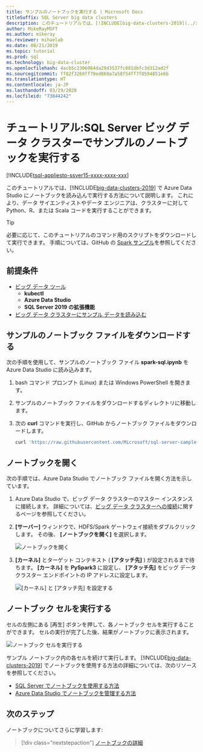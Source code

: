 ```yaml
---
title: サンプルのノートブックを実行する | Microsoft Docs
titleSuffix: SQL Server big data clusters
description: このチュートリアルでは、[!INCLUDE[big-data-clusters-2019](../includes/ssbigdataclusters-ver15.md)] でサンプルの Spark ノートブックを読み込んで実行する方法について説明します。
author: MikeRayMSFT
ms.author: mikeray
ms.reviewer: mihaelab
ms.date: 08/21/2019
ms.topic: tutorial
ms.prod: sql
ms.technology: big-data-cluster
ms.openlocfilehash: 4acb5c2306064da29d3537fc881dbfc3d312ad2f
ms.sourcegitcommit: ff82f3260ff79ed860a7a58f54ff7f0594851e6b
ms.translationtype: HT
ms.contentlocale: ja-JP
ms.lasthandoff: 03/29/2020
ms.locfileid: "73844242"
---
```

# <a name="tutorial-run-a-sample-notebook-on-a-sql-server-big-data-cluster"></a>チュートリアル:SQL Server ビッグ データ クラスターでサンプルのノートブックを実行する

[!INCLUDE[tsql-appliesto-ssver15-xxxx-xxxx-xxx](../includes/tsql-appliesto-ssver15-xxxx-xxxx-xxx.md)]

このチュートリアルでは、[!INCLUDE[big-data-clusters-2019](../includes/ssbigdataclusters-ver15.md)] で Azure Data Studio にノートブックを読み込んで実行する方法について説明します。 これにより、データ サイエンティストやデータ エンジニアは、クラスターに対して Python、R、または Scala コードを実行することができます。

> [!TIP]
> 必要に応じて、このチュートリアルのコマンド用のスクリプトをダウンロードして実行できます。 手順については、GitHub の [Spark サンプル](https://github.com/Microsoft/sql-server-samples/tree/master/samples/features/sql-big-data-cluster/spark)を参照してください。

## <a name="prerequisites"></a><a id="prereqs"></a> 前提条件

- [ビッグ データ ツール](deploy-big-data-tools.md)
   - **kubectl**
   - **Azure Data Studio**
   - **SQL Server 2019 の拡張機能**
- [ビッグ データ クラスターにサンプル データを読み込む](tutorial-load-sample-data.md)

## <a name="download-the-sample-notebook-file"></a>サンプルのノートブック ファイルをダウンロードする

次の手順を使用して、サンプルのノートブック ファイル **spark-sql.ipynb** を Azure Data Studio に読み込みます。

1. bash コマンド プロンプト (Linux) または Windows PowerShell を開きます。

1. サンプルのノートブック ファイルをダウンロードするディレクトリに移動します。

1. 次の **curl** コマンドを実行し、GitHub からノートブック ファイルをダウンロードします。

   ```bash
   curl 'https://raw.githubusercontent.com/Microsoft/sql-server-samples/master/samples/features/sql-big-data-cluster/spark/data-loading/transform-csv-files.ipynb' -o transform-csv-files.ipynb
   ```

## <a name="open-the-notebook"></a>ノートブックを開く

次の手順では、Azure Data Studio でノートブック ファイルを開く方法を示しています。

1. Azure Data Studio で、ビッグ データ クラスターのマスター インスタンスに接続します。 詳細については、[ビッグ データ クラスターへの接続](connect-to-big-data-cluster.md)に関するページを参照してください。

1. **[サーバー]** ウィンドウで、HDFS/Spark ゲートウェイ接続をダブルクリックします。 その後、 **[ノートブックを開く]** を選択します。

   ![ノートブックを開く](media/tutorial-notebook-spark/azure-data-studio-open-notebook.png)

1. **[カーネル]** とターゲット コンテキスト ( **[アタッチ先]** ) が設定されるまで待ちます。 **[カーネル]** を **PySpark3** に設定し、 **[アタッチ先]** をビッグ データ クラスター エンドポイントの IP アドレスに設定します。

   ![[カーネル] と [アタッチ先] を設定する](media/tutorial-notebook-spark/set-kernel-and-attach-to.png)

## <a name="run-the-notebook-cells"></a>ノートブック セルを実行する

セルの左側にある [再生] ボタンを押して、各ノートブック セルを実行することができます。 セルの実行が完了した後、結果がノートブックに表示されます。

![ノートブック セルを実行する](media/tutorial-notebook-spark/run-notebook-cell.png)

サンプル ノートブック内の各セルを続けて実行します。 [!INCLUDE[big-data-clusters-2019](../includes/ssbigdataclusters-ss-nover.md)] でノートブックを使用する方法の詳細については、次のリソースを参照してください。

- [SQL Server でノートブックを使用する方法](notebooks-guidance.md)
- [Azure Data Studio でノートブックを管理する方法](notebooks-how-to-manage.md)

## <a name="next-steps"></a>次のステップ

ノートブックについてさらに学習します:
> [!div class="nextstepaction"]
> [ノートブックの詳細](notebooks-guidance.md)
